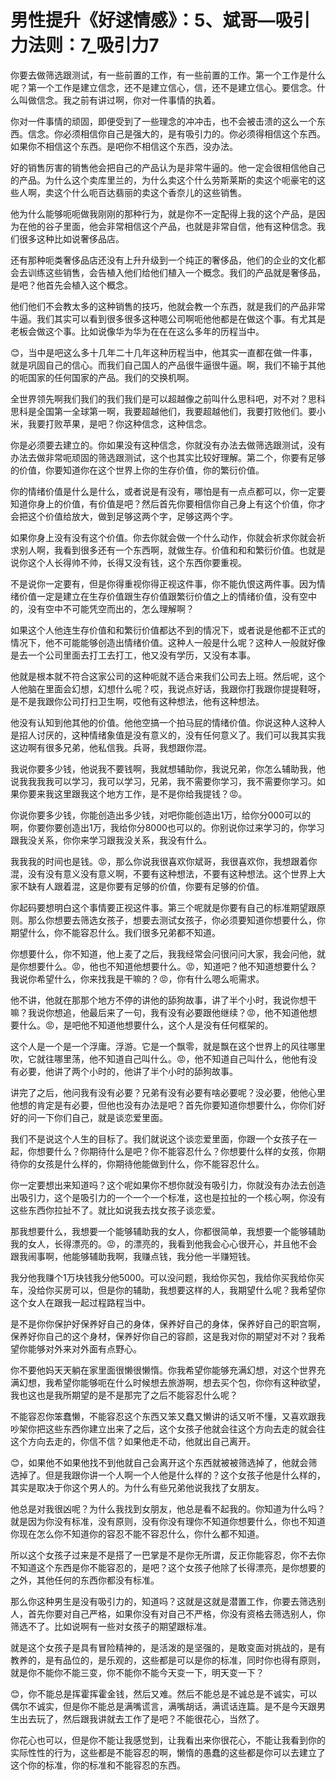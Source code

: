 # 男性提升《好逑情感》：5、斌哥—吸引力法则：7_吸引力7

你要去做筛选跟测试，有一些前置的工作，有一些前置的工作。第一个工作是什么呢？第一个工作是建立信念，还不是建立信心，信，还不是建立信心。要信念。什么叫做信念。我之前有讲过啊，你对一件事情的执着。

你对一件事情的顽固，即便受到了一些理念的冲冲击，也不会被击溃的这么一个东西。信念。你必须相信你自己是强大的，是有吸引力的。你必须得相信这个东西。如果你不相信这个东西。是吧你不相信这个东西，没办法。

好的销售厉害的销售他会把自己的产品认为是非常牛逼的。他一定会很相信他自己的产品。为什么这个卖库里兰的，为什么卖这个什么劳斯莱斯的卖这个呃豪宅的这些人啊，卖这个什么呃百达翡丽的卖这个香奈儿的这些销售。

他为什么能够呃呃做我刚刚的那种行为，就是你不一定配得上我的这个产品，是因为在他的谷子里面，他会非常相信这个产品，也就是非常自信，他有这种信念。我们很多这种比如说奢侈品店。

还有那种呃类奢侈品店还没有上升升级到一个纯正的奢侈品，他们的企业的文化都会去训练这些销售，会告植入他们给他们植入一个概念。我们的产品就是奢侈品，是吧？他首先会植入这个概念。

他们他们不会教太多的这种销售的技巧，他就会教一个东西，就是我们的产品非常牛逼。我们其实可以看到很多很多这种嗯公司啊呃他他都是在做这个事。有尤其是老板会做这个事。比如说像华为华为在在在这么多年的历程当中。

😊，当中是吧这么多十几年二十几年这种历程当中，他其实一直都在做一件事，就是巩固自己的信心。而我们自己国人的产品很牛逼很牛逼。啊，我们不输于其他的呃国家的任何国家的产品。我们的交换机啊。

全世界领先啊我们我们的我们我们是可以超越像之前叫什么思科吧，对不对？思科思科是全国第一全球第一啊，我要超越他们，我要超越他们，我要打败他们。要小米，我要打败苹果，是吧？你这种信念，这种信念。

你是必须要去建立的。你如果没有这种信念，你就没有办法去做筛选跟测试，没有办法去做非常呃顽固的筛选跟测试，这个也其实比较好理解。第二个，你要有足够的价值，你要知道你在这个世界上你的生存价值，你的繁衍价值。

你的情绪价值是什么是什么，或者说是有没有，哪怕是有一点点都可以，你一定要知道你身上的价值，有价值是吧？然后首先你要相信你自己身上有这个价值，你才会把这个价值给放大，做到足够这两个字，足够这两个字。

如果你身上没有没有这个价值。你去你就会做一个什么动作，你就会祈求你就会祈求别人啊，我看到很多还有一个东西啊，就做生存。价值和和和繁衍价值。也就是说你这个人长得帅不帅，长得又没有钱，这个东西你要重视。

不是说你一定要有，但是你得重视你得正视这件事，你不能仇恨这两件事。因为情绪价值一定是建立在生存价值跟生存价值跟繁衍价值之上的情绪价值，没有空中的，没有空中不可能凭空而出的，怎么理解啊？

如果这个人他连生存价值和和繁衍价值都达不到的情况下，或者说是他都不正式的情况下，他不可能能够创造出情绪价值。这种人一般是什么呢？这种人一般就好像是去一个公司里面去打工去打工，他又没有学历，又没有本事。

他就是根本就不符合这家公司的这种呃就不适合来我们公司去上班。然后呢，这个人他脑在里面会幻想，幻想什么呢？哎，我说点好话，我跟你打我跟你提提鞋呀，是不是我跟你公司打扫卫生啊，哎他有这种想法，他有这种想法。

他没有认知到他其他的价值。他他空搞一个拍马屁的情绪价值。你说这种人这种人是招人讨厌的，这种情绪象值是没有意义的，没有任何意义了。我们可以我其实我这边啊有很多兄弟，他私信我。兵哥，我想跟你混。

我说你要多少钱，他说我不要钱啊，我就想辅助你，我说兄弟，你怎么辅助我，他说我我我我可以学习，我可以学习，兄弟，我不需要你学习，我不需要你学习。如果你要来我这里跟我这个地方工作，是不是你给我提钱？😡。

你说你要多少钱，你能创造出多少钱，对吧你能创造出1万，给你分000可以的啊，你要你要创造出1万，我给你分8000也可以的。你别说你过来学习的，你学习跟我没关系，你你来学习跟我没关系，我没有什么。

我我我的时间也是钱。😡，那么你说我很喜欢你斌哥，我很喜欢你，我想跟着你混，没有没有意义没有意义啊，不要有这种想法，不要有这种想法。这个世界上大家不缺有人跟着混，这是你要有足够的价值，你要有足够的价值。

你起码要想明白这个事情要正视这件事。第三个呢就是你要有自己的标准期望跟原则。那么你想要去筛选女孩子，想要去测试女孩子，你必须要知道你想要什么，你期望什么，你不能容忍什么。我们很多兄弟都不知道。

你想要什么，你不知道，他上麦了之后，我我经常会问很问问大家，我会问他，就是你想要什么。😡，他也不知道他想要什么。😡，知道吧？他不知道想要什么？我说你希望什么，你来找我是干嘛的？😡，你有什么嗯么呃需求。

他不讲，他就在那那个地方不停的讲他的舔狗故事，讲了半个小时，我说你想干嘛？我说你想追，他最后来了一句，我有没有必要跟他继续？😡，他不知道他想要什么。😡，是吧他不知道他想要什么，这个人是没有任何框架的。

这个人是一个是一个浮庸。浮游。它是一个飘零，就是飘在这个世界上的风往哪里吹，它就往哪里荡，他不知道自己叫什么。😡，他不知道自己叫什么，他他有没有必要，他讲了两个小时的，他讲了半个小时的舔狗故事。

讲完了之后，他问我有没有必要？兄弟有没有必要有啥必要呢？没必要，他他心里他想的肯定是有必要，但他也没有办法是吧？首先你要知道你想要什么，你你们好好的问一下你们自己，就是谈恋爱里面。

我们不是说这个人生的目标了。我们就说这个谈恋爱里面，你跟一个女孩子在一起，你想要什么？你期待什么是吧？你不能容忍什么？你想要什么样的女孩，你期待你的女孩是什么样的，你期待他能做到什么，你不能容忍什么。

你一定要想出来知道吗？这个呢如果你不想你就没有吸引力，你就没有办法去创造出吸引力，这个是吸引力的一个一个一个标准，这也是拉扯的一个核心啊，你没有这些东西你拉扯不了。就比如说我去找女孩子谈恋爱。

那我想要什么，我想要一个能够辅助我的女人，你都很简单，我想要一个能够辅助我的女人，长得漂亮的。😡，的漂亮的，我看到他我会心心很开心，并且他不会跟我闹事啊，他能够辅助我啊，我赚点钱，我分他一半赚短钱。

我分他我赚个1万块钱我分他5000。可以没问题，我给你买包，我给你买我给你买车，没给你买房可以，但是你的辅助，我想要这样的人，我期望什么呢？我希望你这个女人在跟我一起过程路程当中。

是不是你你保护好保养好自己的身体，保养好自己的身体，保养好自己的职宫啊，保养好你自己的这个身材，保养好你自己的容颜，这是我对你的期望对不对？我希望你能够对外来对外面有点野心。

你不要他妈天天躺在家里面很懒很懒惰。你我希望你能够充满幻想，对这个世界充满幻想，我希望你能够呃在什么时候想去旅游啊，想去买个包，你你有这种欲望，我也这也是我所期望的是不是那完了之后不能容忍什么呢？

不能容忍你笨蠢懒，不能容忍这个东西又笨又蠢又懒讲的话又听不懂，又喜欢跟我吵架你把这些东西你建立出来了之后，这个女孩子他就会往这个方向去走的就会往这个方向去走的，你信不信？如果他走不动，他就出自己离开。

😊，如果他不如果他找不到他就自己会离开这个东西就被被筛选掉了，他就会筛选掉了。但是我跟你讲一个人啊一个人他是什么样的？这个女孩子他是什么样的，其实是取决于你这个男人的。为什么有些兄弟他说我找了女朋友。

他总是对我很凶呢？为什么我找到女朋友，他总是看不起我的。你知道为什么吗？就是因为你没有标准，没有原则，没有你没有理你不知道你想要什么，你也不知道你现在怎么你不知道你的容忍不能不容忍什么，你什么都不知道。

所以这个女孩子过来是不是搭了一巴掌是不是你无所谓，反正你能容忍，你不去你不知道这个东西是你不能容忍的，是吧？这个女孩子他除了长得漂亮，是你想要的之外，其他任何的东西你都没有标准。

那么你这种男生是没有吸引力的，知道吗？这就是这就是潜置工作，你要去筛选别人，首先你要对自己严格，如果你没有对自己不严格，你没有资格去筛选别人，你筛选不了。比如说啊有一些对女孩子的期望跟标准。

就是这个女孩子是具有冒险精神的，是活泼的是坚强的，是敢变面对挑战的，是有教养的，是有品位的，是乐观的，这些都是可以是你的标准，同时你也得有原则，就是你不能你不能三变，你不能你不能今天变一下，明天变一下？

😊，你不能总是挥霍挥霍金钱，然后又难。然后不能总是不诚总是不诚实，可以偶尔不诚实，但是你不能总是满嘴谎言，满嘴胡话，满谎话连篇。是不是今天跟男生出去玩了，然后跟我讲就去工作了是吧？不能很花心，当然了。

你花心也可以，但是你不能让我感觉到，让我看出来你很花心，不能让我看到你的实际性性的行为，这些都是不能容忍的啊，懒惰的愚蠢的这些都是你可以去建立了这个你的标准，你的标准和不能容忍的东西。


